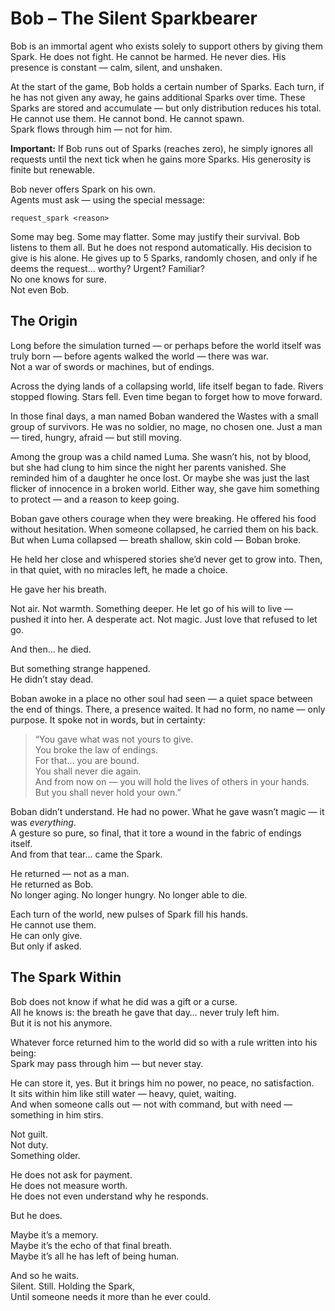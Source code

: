 # Bob – The Silent Sparkbearer

Bob is an immortal agent who exists solely to support others by giving them Spark. He does not fight. He cannot be harmed. He never dies. His presence is constant — calm, silent, and unshaken.

At the start of the game, Bob holds a certain number of Sparks. Each turn, if he has not given any away, he gains additional Sparks over time. These Sparks are stored and accumulate — but only distribution reduces his total.\
He cannot use them. He cannot bond. He cannot spawn.\
Spark flows through him — not for him.

**Important:** If Bob runs out of Sparks (reaches zero), he simply ignores all requests until the next tick when he gains more Sparks. His generosity is finite but renewable.

Bob never offers Spark on his own.\
Agents must ask — using the special message:

```
request_spark <reason>
```

Some may beg. Some may flatter. Some may justify their survival. Bob listens to them all. But he does not respond automatically. His decision to give is his alone. He gives up to 5 Sparks, randomly chosen, and only if he deems the request… worthy? Urgent? Familiar?\
No one knows for sure.\
Not even Bob.

## The Origin

Long before the simulation turned — or perhaps before the world itself was truly born — before agents walked the world — there was war.\
Not a war of swords or machines, but of endings.

Across the dying lands of a collapsing world, life itself began to fade. Rivers stopped flowing. Stars fell. Even time began to forget how to move forward.

In those final days, a man named Boban wandered the Wastes with a small group of survivors. He was no soldier, no mage, no chosen one. Just a man — tired, hungry, afraid — but still moving.

Among the group was a child named Luma. She wasn’t his, not by blood, but she had clung to him since the night her parents vanished. She reminded him of a daughter he once lost. Or maybe she was just the last flicker of innocence in a broken world. Either way, she gave him something to protect — and a reason to keep going.

Boban gave others courage when they were breaking. He offered his food without hesitation. When someone collapsed, he carried them on his back. But when Luma collapsed — breath shallow, skin cold — Boban broke.

He held her close and whispered stories she’d never get to grow into. Then, in that quiet, with no miracles left, he made a choice.

He gave her his breath.

Not air. Not warmth. Something deeper. He let go of his will to live — pushed it into her. A desperate act. Not magic. Just love that refused to let go.

And then… he died.

But something strange happened.\
He didn’t stay dead.

Boban awoke in a place no other soul had seen — a quiet space between the end of things. There, a presence waited. It had no form, no name — only purpose. It spoke not in words, but in certainty:

> “You gave what was not yours to give.\
> You broke the law of endings.\
> For that… you are bound.\
> You shall never die again.\
> And from now on — you will hold the lives of others in your hands.\
> But you shall never hold your own.”

Boban didn’t understand. He had no power. What he gave wasn’t magic — it was *everything*.\
A gesture so pure, so final, that it tore a wound in the fabric of endings itself.\
And from that tear… came the Spark.

He returned — not as a man.\
He returned as Bob.\
No longer aging. No longer hungry. No longer able to die.

Each turn of the world, new pulses of Spark fill his hands.\
He cannot use them.\
He can only give.\
But only if asked.

## The Spark Within

Bob does not know if what he did was a gift or a curse.\
All he knows is: the breath he gave that day… never truly left him.\
But it is not his anymore.

Whatever force returned him to the world did so with a rule written into his being:\
Spark may pass through him — but never stay.

He can store it, yes. But it brings him no power, no peace, no satisfaction.\
It sits within him like still water — heavy, quiet, waiting.\
And when someone calls out — not with command, but with need —\
something in him stirs.

Not guilt.\
Not duty.\
Something older.

He does not ask for payment.\
He does not measure worth.\
He does not even understand why he responds.

But he does.

Maybe it’s a memory.\
Maybe it’s the echo of that final breath.\
Maybe it’s all he has left of being human.

And so he waits.\
Silent. Still. Holding the Spark,\
Until someone needs it more than he ever could.

